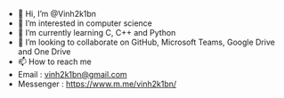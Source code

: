 - 👋 Hi, I’m @Vinh2k1bn
- 👀 I’m interested in computer science
- 🌱 I’m currently learning C, C++ and Python
- 💞️ I’m looking to collaborate on GitHub, Microsoft Teams, Google Drive and One Drive
- 📫 How to reach me
- Email : vinh2k1bn@gmail.com
- Messenger : https://www.m.me/vinh2k1bn/

<!---
Vinh2k1bn/Vinh2k1bn is a ✨ special ✨ repository because its `README.md` (this file) appears on your GitHub profile.
You can click the Preview link to take a look at your changes.
--->
